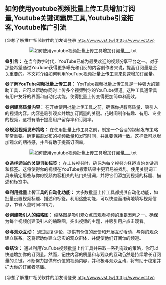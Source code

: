 ## **如何使用youtube视频批量上传工具增加订阅量,Youtube关键词霸屏工具,Youtube引流拓客,Youtube推广引流**

[😍想了解推广相关软件的朋友请登录 http://www.vst.tw](http://www.vst.tw)

 <center><img src="https://vst.tw/MP4/tuiguang/png/4.png" alt="如何使用youtube视频批量上传工具增加订阅量___.txt"></center>

**😄引言：**
在当今数字时代，YouTube已成为最受欢迎的视频分享平台之一。对于那些希望通过YouTube获得更多曝光和订阅的内容创作者来说，提高订阅量是至关重要的。本文将介绍如何利用YouTube视频批量上传工具来快速增加订阅量。

**😄了解YouTube视频批量上传工具：**
YouTube视频批量上传工具是一种强大的辅助工具，它可以帮助你同时上传多个视频到你的YouTube频道。这种工具通常具有用户友好的界面和自动化功能，使得批量上传变得更加简单和高效。

**😄创建高质量内容：**
在开始使用批量上传工具之前，确保你拥有高质量、吸引人的视频内容。内容是吸引观众并增加订阅量的关键。花时间制作有趣、有用、专业的视频，这将有助于提高用户留存率和订阅率。

**😄规划视频发布策略：**
在使用批量上传工具之前，制定一个合理的视频发布策略非常重要。确定每周发布的视频数量和发布时间，并且要保持一致。这样做可以增加观众的期待感，并且有助于提高订阅率。

 <center><img src="https://vst.tw/MP4/tuiguang/png/6.png" alt="如何使用youtube视频批量上传工具增加订阅量___.txt"></center>

**😄选择适当的关键词和标签：**
在上传视频时，确保为每个视频选择适当的关键词和标签。这将使得你的视频在YouTube搜索结果中更容易被找到。使用关键词工具来确定那些与你的视频内容相关的热门关键词，并将它们添加到视频的标题、描述和标签中。

**😄利用批量上传工具的自动化功能：**
大多数批量上传工具都提供自动化功能，如批量设置视频标题、描述和标签。利用这些功能，可以快速而准确地填写视频信息，节省大量时间和精力。

**😄创建吸引人的缩略图：**
缩略图是吸引观众点击观看视频的重要因素之一。确保为每个视频创建吸引人的缩略图，突出视频的主题，并吸引用户点击观看。

**😄与观众互动：**
通过回复评论、提供有价值的反馈和开展互动活动，与你的观众建立联系。这将帮助你建立忠实的观众群体，并促使他们订阅你的频道。

**😄结论：**
通过利用YouTube视频批量上传工具并采取一系列有效的策略，你可以快速增加你的订阅量。然而，记住内容的质量和与观众的互动仍然是持续增长订阅量的关键。不断努力提供有价值的视频内容，并积极与观众互动，将有助于稳定并扩大你的订阅者基础。

[😍想了解推广相关软件的朋友请登录 http://www.vst.tw](http://www.vst.tw)



